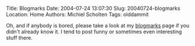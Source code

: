 Title: Blogmarks
Date: 2004-07-24 13:07:30
Slug: 20040724-blogmarks
Location: Home
Authors: Michiel Scholten
Tags: olddammit

<p>Oh, and if anybody is bored, please take a look at my <a href="blogmarks.php">blogmarks</a> page if you didn't already know it. I tend to post funny or sometimes even interesting stuff there.</p>